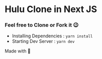 # Hulu Clone in Next JS

### Feel free to Clone or Fork it 😉

* Installing Dependencies : ```yarn install```
* Starting Dev Server : ```yarn dev```


Made with 💚
